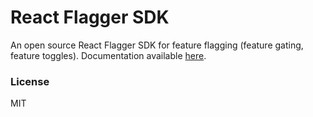 # React Flagger SDK

An open source React Flagger SDK for feature flagging (feature gating, feature toggles).
Documentation available [here](https://docs.airdeploy.io).

### License

MIT
